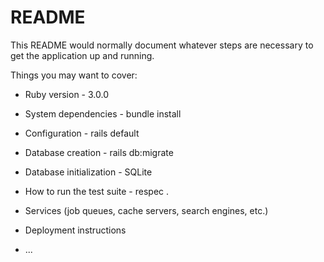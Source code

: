 # README

This README would normally document whatever steps are necessary to get the
application up and running.

Things you may want to cover:

* Ruby version - 3.0.0

* System dependencies - bundle install

* Configuration - rails default

* Database creation - rails db:migrate

* Database initialization - SQLite

* How to run the test suite - respec .

* Services (job queues, cache servers, search engines, etc.)

* Deployment instructions

* ...
